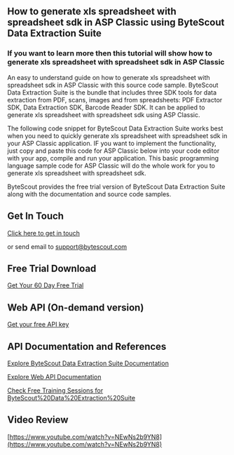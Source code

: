 ## How to generate xls spreadsheet with spreadsheet sdk in ASP Classic using ByteScout Data Extraction Suite

### If you want to learn more then this tutorial will show how to generate xls spreadsheet with spreadsheet sdk in ASP Classic

An easy to understand guide on how to generate xls spreadsheet with spreadsheet sdk in ASP Classic with this source code sample. ByteScout Data Extraction Suite is the bundle that includes three SDK tools for data extraction from PDF, scans, images and from spreadsheets: PDF Extractor SDK, Data Extraction SDK, Barcode Reader SDK. It can be applied to generate xls spreadsheet with spreadsheet sdk using ASP Classic.

The following code snippet for ByteScout Data Extraction Suite works best when you need to quickly generate xls spreadsheet with spreadsheet sdk in your ASP Classic application. IF you want to implement the functionality, just copy and paste this code for ASP Classic below into your code editor with your app, compile and run your application. This basic programming language sample code for ASP Classic will do the whole work for you to generate xls spreadsheet with spreadsheet sdk.

ByteScout provides the free trial version of ByteScout Data Extraction Suite along with the documentation and source code samples.

## Get In Touch

[Click here to get in touch](https://bytescout.zendesk.com/hc/en-us/requests/new?subject=ByteScout%20Data%20Extraction%20Suite%20Question)

or send email to [support@bytescout.com](mailto:support@bytescout.com?subject=ByteScout%20Data%20Extraction%20Suite%20Question) 

## Free Trial Download

[Get Your 60 Day Free Trial](https://bytescout.com/download/web-installer?utm_source=github-readme)

## Web API (On-demand version)

[Get your free API key](https://pdf.co/documentation/api?utm_source=github-readme)

## API Documentation and References

[Explore ByteScout Data Extraction Suite Documentation](https://bytescout.com/documentation/index.html?utm_source=github-readme)

[Explore Web API Documentation](https://pdf.co/documentation/api?utm_source=github-readme)

[Check Free Training Sessions for ByteScout%20Data%20Extraction%20Suite](https://academy.bytescout.com/)

## Video Review

[https://www.youtube.com/watch?v=NEwNs2b9YN8](https://www.youtube.com/watch?v=NEwNs2b9YN8)